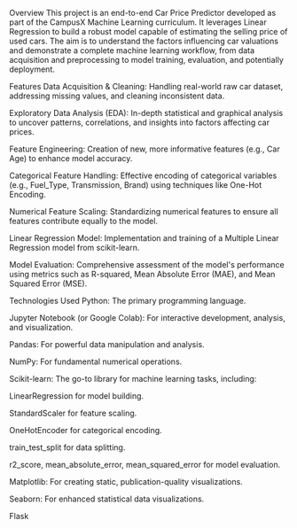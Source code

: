 Overview
This project is an end-to-end Car Price Predictor developed as part of the CampusX Machine Learning curriculum. It leverages Linear Regression to build a robust model capable of estimating the selling price of used cars. The aim is to understand the factors influencing car valuations and demonstrate a complete machine learning workflow, from data acquisition and preprocessing to model training, evaluation, and potentially deployment.

Features
Data Acquisition & Cleaning: Handling real-world raw car dataset, addressing missing values, and cleaning inconsistent data.

Exploratory Data Analysis (EDA): In-depth statistical and graphical analysis to uncover patterns, correlations, and insights into factors affecting car prices.

Feature Engineering: Creation of new, more informative features (e.g., Car Age) to enhance model accuracy.

Categorical Feature Handling: Effective encoding of categorical variables (e.g., Fuel_Type, Transmission, Brand) using techniques like One-Hot Encoding.

Numerical Feature Scaling: Standardizing numerical features to ensure all features contribute equally to the model.

Linear Regression Model: Implementation and training of a Multiple Linear Regression model from scikit-learn.

Model Evaluation: Comprehensive assessment of the model's performance using metrics such as R-squared, Mean Absolute Error (MAE), and Mean Squared Error (MSE).


Technologies Used
Python: The primary programming language.

Jupyter Notebook (or Google Colab): For interactive development, analysis, and visualization.

Pandas: For powerful data manipulation and analysis.

NumPy: For fundamental numerical operations.

Scikit-learn: The go-to library for machine learning tasks, including:

LinearRegression for model building.

StandardScaler for feature scaling.

OneHotEncoder for categorical encoding.

train_test_split for data splitting.

r2_score, mean_absolute_error, mean_squared_error for model evaluation.

Matplotlib: For creating static, publication-quality visualizations.

Seaborn: For enhanced statistical data visualizations.

Flask
